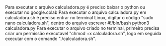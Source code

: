 Para executar o arquivo calculadora.py é preciso baixar o python ou executar no google.colab
Para executar o arquivo calculadora.py em calculadora.sh é preciso entrar no terminal Linux, digitar o código "sudo nano calculadora.sh", dentro do arquivo escrever #!/bin/bash python3 calculadora.py
Para executar o arquivo criado no terminal, primeiro precisa criar um permissão executavel "chmod +x calculadora.sh", logo em seguida executar com o comando "./calculadora.sh".
